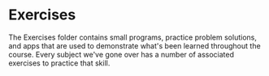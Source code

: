 Exercises
====================

The Exercises folder contains small programs, practice problem solutions, and apps that are used to demonstrate what's been learned throughout the course. Every subject we've gone over has a number of associated exercises to practice that skill.